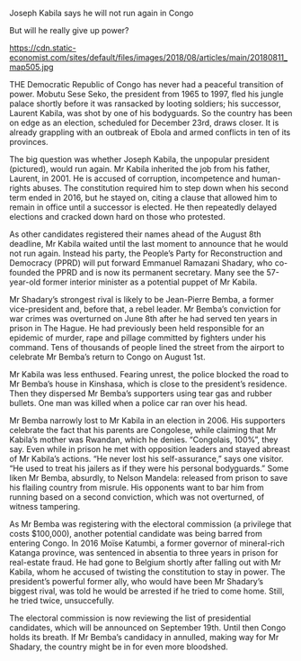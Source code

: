 Joseph Kabila says he will not run again in Congo

But will he really give up power?

https://cdn.static-economist.com/sites/default/files/images/2018/08/articles/main/20180811_map505.jpg

THE Democratic Republic of Congo has never had a peaceful transition of power. Mobutu Sese Seko, the president from 1965 to 1997, fled his jungle palace shortly before it was ransacked by looting soldiers; his successor, Laurent Kabila, was shot by one of his bodyguards. So the country has been on edge as an election, scheduled for December 23rd, draws closer. It is already grappling with an outbreak of Ebola and armed conflicts in ten of its provinces.

The big question was whether Joseph Kabila, the unpopular president (pictured), would run again. Mr Kabila inherited the job from his father, Laurent, in 2001. He is accused of corruption, incompetence and human-rights abuses. The constitution required him to step down when his second term ended in 2016, but he stayed on, citing a clause that allowed him to remain in office until a successor is elected. He then repeatedly delayed elections and cracked down hard on those who protested.

As other candidates registered their names ahead of the August 8th deadline, Mr Kabila waited until the last moment to announce that he would not run again. Instead his party, the People’s Party for Reconstruction and Democracy (PPRD) will put forward Emmanuel Ramazani Shadary, who co-founded the PPRD and is now its permanent secretary. Many see the 57-year-old former interior minister as a potential puppet of Mr Kabila.

Mr Shadary’s strongest rival is likely to be Jean-Pierre Bemba, a former vice-president and, before that, a rebel leader. Mr Bemba’s conviction for war crimes was overturned on June 8th after he had served ten years in prison in The Hague. He had previously been held responsible for an epidemic of murder, rape and pillage committed by fighters under his command. Tens of thousands of people lined the street from the airport to celebrate Mr Bemba’s return to Congo on August 1st.

Mr Kabila was less enthused. Fearing unrest, the police blocked the road to Mr Bemba’s house in Kinshasa, which is close to the president’s residence. Then they dispersed Mr Bemba’s supporters using tear gas and rubber bullets. One man was killed when a police car ran over his head.

Mr Bemba narrowly lost to Mr Kabila in an election in 2006. His supporters celebrate the fact that his parents are Congolese, while claiming that Mr Kabila’s mother was Rwandan, which he denies. “Congolais, 100%”, they say. Even while in prison he met with opposition leaders and stayed abreast of Mr Kabila’s actions. “He never lost his self-assurance,” says one visitor. “He used to treat his jailers as if they were his personal bodyguards.” Some liken Mr Bemba, absurdly, to Nelson Mandela: released from prison to save his flailing country from misrule. His opponents want to bar him from running based on a second conviction, which was not overturned, of witness tampering.

As Mr Bemba was registering with the electoral commission (a privilege that costs $100,000), another potential candidate was being barred from entering Congo. In 2016 Moïse Katumbi, a former governor of mineral-rich Katanga province, was sentenced in absentia to three years in prison for real-estate fraud. He had gone to Belgium shortly after falling out with Mr Kabila, whom he accused of twisting the constitution to stay in power. The president’s powerful former ally, who would have been Mr Shadary’s biggest rival, was told he would be arrested if he tried to come home. Still, he tried twice, unsuccefully.

The electoral commission is now reviewing the list of presidential candidates, which will be announced on September 19th. Until then Congo holds its breath. If Mr Bemba’s candidacy in annulled, making way for Mr Shadary, the country might be in for even more bloodshed. 